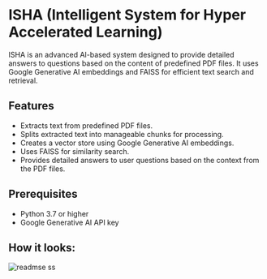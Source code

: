 # ISHA (Intelligent System for Hyper Accelerated Learning)

ISHA is an advanced AI-based system designed to provide detailed answers to questions based on the content of predefined PDF files. It uses Google Generative AI embeddings and FAISS for efficient text search and retrieval.

## Features

- Extracts text from predefined PDF files.
- Splits extracted text into manageable chunks for processing.
- Creates a vector store using Google Generative AI embeddings.
- Uses FAISS for similarity search.
- Provides detailed answers to user questions based on the context from the PDF files.

## Prerequisites

- Python 3.7 or higher
- Google Generative AI API key


## How it looks: 

![readmse ss](https://github.com/user-attachments/assets/ceba868d-c7ba-48c8-91f9-a6f35b2562b7)

